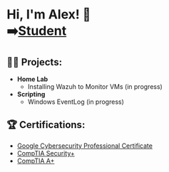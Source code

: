<h1>Hi, I'm Alex! 👋 <br/> ➡️<a href="https://www.linkedin.com/in/alexperez45/">Student</a>  <!--- <br/> ➡️<a href="https://medium.com/@alperez45">Blogger</h1> --->

<h2>👨‍💻 Projects:</h2>

- <b>Home Lab</b>
  - Installing Wazuh to Monitor VMs (in progress)
- <b>Scripting</b>
  - Windows EventLog (in progress)


<h2>🏆 Certifications:</h2>

- [Google Cybersecurity Professional Certificate](https://coursera.org/share/1ce1ac9d21eb551686e93f7509fabe86)
- [CompTIA Security+](https://www.certmetrics.com/comptia/electronic_certificate.aspx?cert=ED88FBDD309BF39BA8C297A66E4FC5E8O099A586D44CB66C4AE556F02A4513049)
- [CompTIA A+](https://www.certmetrics.com/comptia/electronic_certificate.aspx?cert=3F095DAA6BB1A89F0A0B0BD0B77DAE1FOBDEFBFB6242B1B5E5EFE29921C5CA0C6)

<!---
alexperez45/alexperez45 is a ✨ special ✨ repository because its `README.md` (this file) appears on your GitHub profile.
You can click the Preview link to take a look at your changes.
--->
